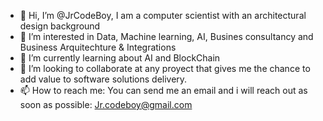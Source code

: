 - 👋 Hi, I’m @JrCodeBoy, I am a computer scientist with an architectural design background
- 👀 I’m interested in Data, Machine learning, AI, Busines consultancy and Business Arquitechture & Integrations
- 🌱 I’m currently learning about AI and BlockChain
- 💞️ I’m looking to collaborate at any proyect that gives me the chance to add value to software solutions delivery.
- 📫 How to reach me: You can send me an email and i will reach out as soon as possible: Jr.codeboy@gmail.com

<!---
JrCodeBoy/JrCodeBoy is a ✨ special ✨ repository because its `README.md` (this file) appears on your GitHub profile.
You can click the Preview link to take a look at your changes.
--->
